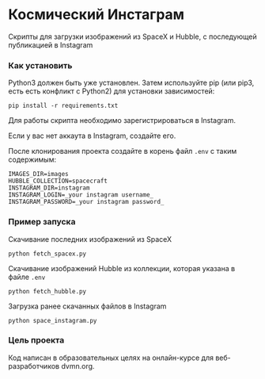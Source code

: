 # Космический Инстаграм

Скрипты для загрузки изображений из SpaceX и Hubble, с последующей публикацией в Instagram 


### Как установить

Python3 должен быть уже установлен. Затем используйте pip (или pip3, есть есть конфликт с Python2) для установки зависимостей:
```
pip install -r requirements.txt
```

Для работы скрипта необходимо зарегистрироваться в Instagram.
 
Если у вас нет аккаута в Instagram, создайте его.

После клонирования проекта создайте в корень файл ```.env``` с таким содержимым:
```
IMAGES_DIR=images
HUBBLE_COLLECTION=spacecraft 
INSTAGRAM_DIR=instagram
INSTAGRAM_LOGIN=_your instagram username_
INSTAGRAM_PASSWORD=_your instagram password_
```
### Пример запуска

Скачивание последних изображений из SpaceX
```
python fetch_spacex.py
```
Скачивание изображений Hubble из коллекции, которая указана в файле ```.env```
```
python fetch_hubble.py
```
Загрузка ранее скачанных файлов в Instagram
```
python space_instagram.py
```


### Цель проекта

Код написан в образовательных целях на онлайн-курсе для веб-разработчиков dvmn.org.
